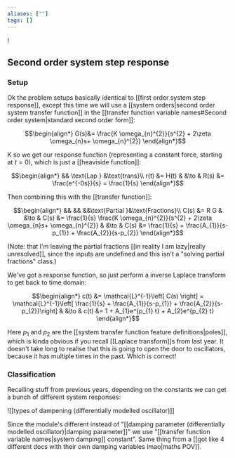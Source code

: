 ```yaml
---
aliases: [""]
tags: []
---
```

!
## Second order system step response

### Setup

Ok the problem setups basically identical to [[first order system step response]], except this time we will use a [[system orders|second order system transfer function]] in the [[transfer function variable names#Second order system|standard second order form]]:

$$\begin{align*}
G(s)&= \frac{K \omega_{n}^{2}}{s^{2} + 2\zeta \omega_{n}s+ \omega_{n}^{2}}
\end{align*}$$

K so we get our response function (representing a constant force, starting at $t=0$), which is just a [[heaviside function]]:


$$\begin{align*}
&& \text{Lap } &\text{trans}\\
r(t) &= H(t) & &\to & R(s) &= \frac{e^{-0s}}{s} = \frac{1}{s}
\end{align*}$$

Then combining this with the [[transfer function]]:

$$\begin{align*}
&& && &&\text{Partial }&\text{Fractions}\\
C(s) &= R G & &\to & C(s) &= \frac{1}{s} \frac{K \omega_{n}^{2}}{s^{2} + 2\zeta \omega_{n}s+ \omega_{n}^{2}} & &\to & C(s) &= \frac{1}{s} + \frac{A_{1}}{s-p_{1}} + \frac{A_{2}}{s-p_{2}}
\end{align*}$$

(Note: that I'm leaving the partial fractions [[in reality I am lazy|really unresolved]], since the inputs are undefined and this isn't a "solving partial fractions" class.)

We've got a response function, so just perform a inverse Laplace transform to get back to time domain:

$$\begin{align*}
c(t) &= \mathcal{L}^{-1}\left[ C(s) \right] = \mathcal{L}^{-1}\left[ \frac{1}{s} + \frac{A_{1}}{s-p_{1}} + \frac{A_{2}}{s-p_{2}}\right] & &\to & c(t) &= 1 + A_{1}e^{p_{1} t} + A_{2}e^{p_{2} t}
\end{align*}$$

Here $p_{1}$ and $p_{2}$ are the [[system transfer function feature definitions|poles]], which is kinda obvious if you recall [[Laplace transform]]s from last year. It doesn't take long to realise that this is going to open the door to oscillators, because it has multiple times in the past. Which is correct!

### Classification

Recalling stuff from previous years, depending on the constants we can get a bunch of different system responses:

![[types of dampening (differentially modelled oscillator)]] 

Since the module's different instead of "[[damping parameter (differentially modelled oscillator)|damping parameter]]" we use "[[transfer function variable names|system damping]] constant". Same thing from a [[got like 4 different docs with their own damping variables lmao|maths POV]].

